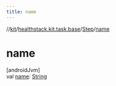 ```yaml
---
title: name
---
```

//[kit](../../../index.html)/[healthstack.kit.task.base](../index.html)/[Step](index.html)/[name](name.html)



# name



[androidJvm]\
val [name](name.html): [String](https://kotlinlang.org/api/latest/jvm/stdlib/kotlin/-string/index.html)




